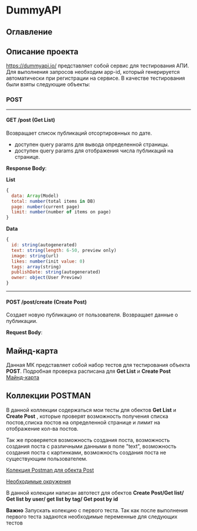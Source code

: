 # DummyAPI

## Оглавление


## Описание проекта
https://dummyapi.io/ представляет собой сервис для тестирования АПИ. Для выполнения запросов необходим app-id, который генерируется автоматически при регистрации на сервисе. 
В качестве тестирования были взяты следующие объекты:
### POST
____
#### GET /post (Get List)
Возвращает список публикаций отсортировнных по дате. 
- доступен query params для вывода определенной страницы.
- доступен query params для отображения числа публикаций на странице.

**Response Body**:

**List**
```javascript
{
  data: Array(Model)
  total: number(total items in DB)
  page: number(current page)
  limit: number(number of items on page)
}
```
**Data**
```javascript
{
  id: string(autogenerated)
  text: string(length: 6-50, preview only)
  image: string(url)
  likes: number(init value: 0)
  tags: array(string)
  publishDate: string(autogenerated)
  owner: object(User Preview)
}
```
____
#### POST /post/create (Create Post)
Создает новую публикацию от пользователя. Возвращает данные о публикации.

**Request Body**:



## Майнд-карта
Данная МК представляет собой набор тестов для тестирования объекта **POST**. Подробная проверка расписана для **Get List** и **Create Post**
[Майнд-карта](https://drive.google.com/file/d/105fVu9zjqIJng1eLJsuv-7nmzJbmWPVF/view?usp=sharing)
## Коллекции POSTMAN

В данной коллекции содержаться мои тесты для обектов **Get List** и **Create Post** , которые проверят возможность получения списка постов,списка постов на определенной странице и лимит на отображение кол-ва постов.

Так же проверяется возможность создания поста, возможность создания поста с различными данными в поле  "text", возможность создания поста с картинками, возможность создания поста не существующим пользователем. 

[Колекция Postman для обекта Post](https://github.com/Lexzender/DummyAPI/blob/main/Dummy%20API.postman_collection.json)

[Необходимые окружения](https://github.com/Lexzender/DummyAPI/blob/main/local.postman_environment.json)


В данной колекции написан автотест для обектов **Create Post/Get list/ Get list by user/ get list by tag/ Get post by id**

**Важно** Запускать колекцию с первого теста. Так как после выполнения первого теста задаются необходимые переменные для следующих тестов 

